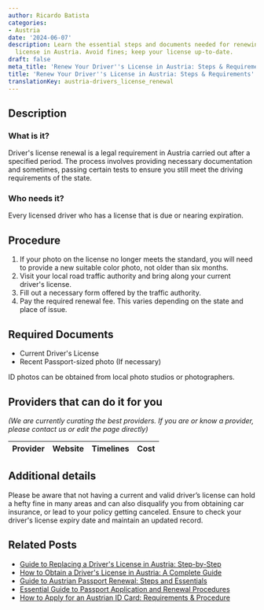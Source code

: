 ```yaml
---
author: Ricardo Batista
categories:
- Austria
date: '2024-06-07'
description: Learn the essential steps and documents needed for renewing your driver's
  license in Austria. Avoid fines; keep your license up-to-date.
draft: false
meta_title: 'Renew Your Driver''s License in Austria: Steps & Requirements'
title: 'Renew Your Driver''s License in Austria: Steps & Requirements'
translationKey: austria-drivers_license_renewal
---
```


## Description
### What is it?
Driver's license renewal is a legal requirement in Austria carried out after a specified period. The process involves providing necessary documentation and sometimes, passing certain tests to ensure you still meet the driving requirements of the state. 

### Who needs it?
Every licensed driver who has a license that is due or nearing expiration. 

## Procedure
1. If your photo on the license no longer meets the standard, you will need to provide a new suitable color photo, not older than six months. 
2. Visit your local road traffic authority and bring along your current driver's license.
3. Fill out a necessary form offered by the traffic authority.
4. Pay the required renewal fee. This varies depending on the state and place of issue. 

## Required Documents
- Current Driver's License
- Recent Passport-sized photo (If necessary)
 
ID photos can be obtained from local photo studios or photographers.

## Providers that can do it for you

_(We are currently curating the best providers. If you are or know a provider, please contact us or edit the page directly)_

| Provider        |     Website     |     Timelines    |       Cost      |
| :-------------: | :-------------: |  :-------------: | :-------------: |

## Additional details
Please be aware that not having a current and valid driver’s license can hold a hefty fine in many areas and can also disqualify you from obtaining car insurance, or lead to your policy getting canceled. Ensure to check your driver's license expiry date and maintain an updated record.


## Related Posts

- [Guide to Replacing a Driver's License in Austria: Step-by-Step](https://tramitit.com/guides/austria/replacement_drivers_license_application/)
- [How to Obtain a Driver's License in Austria: A Complete Guide](https://tramitit.com/guides/austria/drivers_license_application/)
- [Guide to Austrian Passport Renewal: Steps and Essentials](https://tramitit.com/guides/austria/passport_renewal/)
- [Essential Guide to Passport Application and Renewal Procedures](https://tramitit.com/guides/austria/passport_application/)
- [How to Apply for an Austrian ID Card: Requirements & Procedure](https://tramitit.com/guides/austria/id_card_application/)